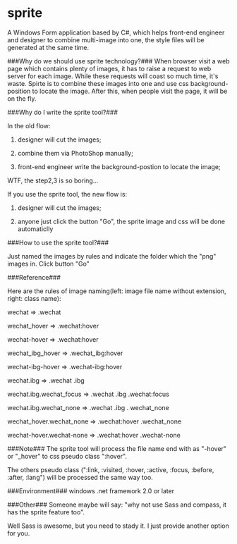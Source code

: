 sprite
======
A Windows Form application based by C#, which helps front-end engineer and designer to combine multi-image into one,  the style files will be generated at the same time.

###Why do we should use sprite technology?###
When browser visit a web page which contains plenty of images, it has to raise a request to web server for each image. While these requests will coast so much time, it's waste. Spirte is to combine these images into one and use css background-position to locate the image. After this, when people visit the page, it will be on the fly.

###Why do I write the sprite tool?###

In the old flow:

1. designer will cut the images;

2. combine them via PhotoShop manually;

3. front-end engineer write the background-postion to locate the image;

WTF, the step2,3 is so boring...

If you use the sprite tool, the new flow is:

1. designer will cut the images;

2. anyone just click the button "Go", the sprite image and css will be done automaticlly

###How to use the sprite tool?###

Just named the images by rules and indicate the folder which the "png" images in. Click button "Go"

###Reference###

Here are the rules of image naming(left: image file name without extension, right: class name):

wechat => .wechat

wechat_hover => .wechat:hover

wechat-hover => .wechat:hover

wechat_ibg_hover => .wechat_ibg:hover

wechat-ibg-hover => .wechat-ibg:hover

wechat.ibg => .wechat .ibg

wechat.ibg.wechat_focus => .wechat .ibg .wechat:focus

wechat.ibg.wechat_none => .wechat .ibg . wechat_none

wechat_hover.wechat_none => .wechat:hover .wechat_none

wechat-hover.wechat-none => .wechat:hover .wechat-none

###Note###
The sprite tool will process the file name end with as "-hover" or "_hover"  to css pseudo class ":hover".

The others pseudo class (":link, :visited, :hover, :active, :focus, :before, :after, :lang") will be processed the same way too.

###Environment###
windows .net framework 2.0 or later

###Other###
Someone maybe will say: "why not use Sass and compass, it has the sprite feature too".

Well Sass is awesome, but you need to stady it. I just provide another option for you.

